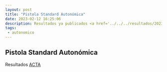 ```yaml
---
layout: post
title: "Pistola Standard Autonómica"
date: 2023-02-12 16:25:06
description: Resultados ya publicados <a href='../../../resultados/2023/sample.pdf'>ACTA</a>
tags: 
 - autonomico
---
```


## Pistola Standard Autonómica

Resultados [ACTA](../../../resultados/2023/sample.pdf)

